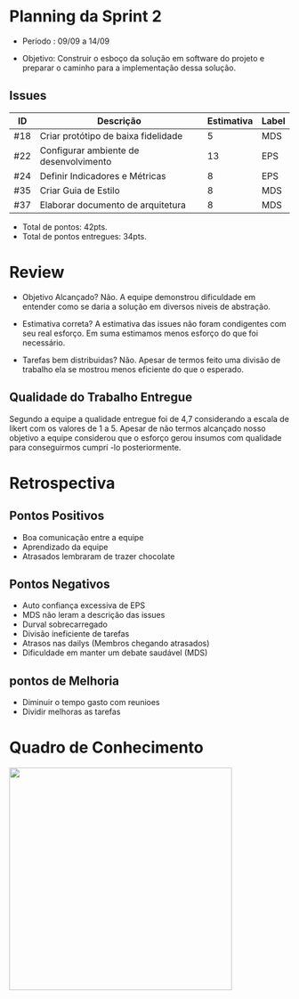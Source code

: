 # Planning da Sprint 2

- Período : 09/09 a 14/09

- Objetivo: Construir o esboço da solução em software do projeto e preparar o caminho para a implementação dessa solução.

## Issues
ID | Descrição | Estimativa | Label
---|-----------|------------|-------
#18| Criar protótipo de baixa fidelidade | 5 | MDS
#22| Configurar ambiente de desenvolvimento | 13 | EPS
#24| Definir Indicadores e Métricas | 8 | EPS
#35| Criar Guia de Estilo | 8 | MDS
#37| Elaborar documento de arquitetura | 8 | MDS

 - Total de pontos: 42pts.
 - Total de pontos entregues: 34pts.

# Review

- Objetivo Alcançado? Não. A equipe demonstrou dificuldade em entender como se daria a solução em diversos niveis de abstração.

- Estimativa correta? A estimativa das issues não foram condigentes com seu real esforço. Em suma estimamos menos esforço do que foi necessário.

- Tarefas bem distribuidas? Não. Apesar de termos feito uma divisão de trabalho ela se mostrou menos eficiente do que o esperado.

## Qualidade do Trabalho Entregue

Segundo a equipe a qualidade entregue foi de 4,7 considerando a escala de likert com os valores de 1 a 5. Apesar de não termos alcançado nosso objetivo a equipe considerou que o esforço gerou insumos com qualidade para conseguirmos cumprí -lo posteriormente.

# Retrospectiva

## Pontos Positivos
 - Boa comunicação  entre a equipe
 - Aprendizado da equipe
 - Atrasados lembraram de trazer chocolate

## Pontos Negativos
 - Auto confiança excessiva de EPS
 - MDS não leram a descrição das issues
 - Durval sobrecarregado
 - Divisão ineficiente de tarefas
 - Atrasos nas dailys (Membros chegando atrasados)
 - Dificuldade em manter um debate saudável (MDS)

## pontos de Melhoria
- Diminuir o tempo gasto com reunioes
- Dividir melhoras as tarefas

# Quadro de Conhecimento

<img src="img/sprint2.png" width="400">



 


